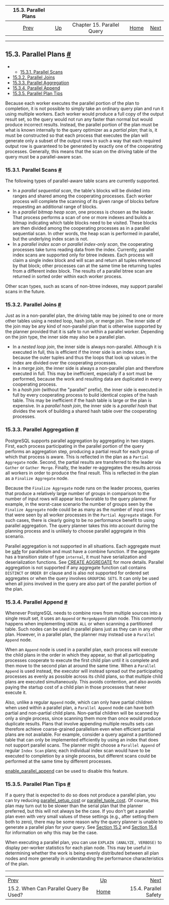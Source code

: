 <!--?xml version="1.0" encoding="UTF-8" standalone="no"?-->

|                                  15.3. Parallel Plans                                  |                                                        |                            |                                                       |                                                       |
| :------------------------------------------------------------------------------------: | :----------------------------------------------------- | :------------------------: | ----------------------------------------------------: | ----------------------------------------------------: |
| [Prev](when-can-parallel-query-be-used.html "15.2. When Can Parallel Query Be Used?")  | [Up](parallel-query.html "Chapter 15. Parallel Query") | Chapter 15. Parallel Query | [Home](index.html "PostgreSQL 17devel Documentation") |  [Next](parallel-safety.html "15.4. Parallel Safety") |

***

## 15.3. Parallel Plans [#](#PARALLEL-PLANS)

  * *   [15.3.1. Parallel Scans](parallel-plans.html#PARALLEL-SCANS)
  * [15.3.2. Parallel Joins](parallel-plans.html#PARALLEL-JOINS)
  * [15.3.3. Parallel Aggregation](parallel-plans.html#PARALLEL-AGGREGATION)
  * [15.3.4. Parallel Append](parallel-plans.html#PARALLEL-APPEND)
  * [15.3.5. Parallel Plan Tips](parallel-plans.html#PARALLEL-PLAN-TIPS)

Because each worker executes the parallel portion of the plan to completion, it is not possible to simply take an ordinary query plan and run it using multiple workers. Each worker would produce a full copy of the output result set, so the query would not run any faster than normal but would produce incorrect results. Instead, the parallel portion of the plan must be what is known internally to the query optimizer as a *partial plan*; that is, it must be constructed so that each process that executes the plan will generate only a subset of the output rows in such a way that each required output row is guaranteed to be generated by exactly one of the cooperating processes. Generally, this means that the scan on the driving table of the query must be a parallel-aware scan.

### 15.3.1. Parallel Scans [#](#PARALLEL-SCANS)

The following types of parallel-aware table scans are currently supported.

* In a *parallel sequential scan*, the table's blocks will be divided into ranges and shared among the cooperating processes. Each worker process will complete the scanning of its given range of blocks before requesting an additional range of blocks.
* In a *parallel bitmap heap scan*, one process is chosen as the leader. That process performs a scan of one or more indexes and builds a bitmap indicating which table blocks need to be visited. These blocks are then divided among the cooperating processes as in a parallel sequential scan. In other words, the heap scan is performed in parallel, but the underlying index scan is not.
* In a *parallel index scan* or *parallel index-only scan*, the cooperating processes take turns reading data from the index. Currently, parallel index scans are supported only for btree indexes. Each process will claim a single index block and will scan and return all tuples referenced by that block; other processes can at the same time be returning tuples from a different index block. The results of a parallel btree scan are returned in sorted order within each worker process.

Other scan types, such as scans of non-btree indexes, may support parallel scans in the future.

### 15.3.2. Parallel Joins [#](#PARALLEL-JOINS)

Just as in a non-parallel plan, the driving table may be joined to one or more other tables using a nested loop, hash join, or merge join. The inner side of the join may be any kind of non-parallel plan that is otherwise supported by the planner provided that it is safe to run within a parallel worker. Depending on the join type, the inner side may also be a parallel plan.

* In a *nested loop join*, the inner side is always non-parallel. Although it is executed in full, this is efficient if the inner side is an index scan, because the outer tuples and thus the loops that look up values in the index are divided over the cooperating processes.
* In a *merge join*, the inner side is always a non-parallel plan and therefore executed in full. This may be inefficient, especially if a sort must be performed, because the work and resulting data are duplicated in every cooperating process.
* In a *hash join* (without the "parallel" prefix), the inner side is executed in full by every cooperating process to build identical copies of the hash table. This may be inefficient if the hash table is large or the plan is expensive. In a *parallel hash join*, the inner side is a *parallel hash* that divides the work of building a shared hash table over the cooperating processes.

### 15.3.3. Parallel Aggregation [#](#PARALLEL-AGGREGATION)

PostgreSQL supports parallel aggregation by aggregating in two stages. First, each process participating in the parallel portion of the query performs an aggregation step, producing a partial result for each group of which that process is aware. This is reflected in the plan as a `Partial Aggregate` node. Second, the partial results are transferred to the leader via `Gather` or `Gather Merge`. Finally, the leader re-aggregates the results across all workers in order to produce the final result. This is reflected in the plan as a `Finalize Aggregate` node.

Because the `Finalize Aggregate` node runs on the leader process, queries that produce a relatively large number of groups in comparison to the number of input rows will appear less favorable to the query planner. For example, in the worst-case scenario the number of groups seen by the `Finalize Aggregate` node could be as many as the number of input rows that were seen by all worker processes in the `Partial Aggregate` stage. For such cases, there is clearly going to be no performance benefit to using parallel aggregation. The query planner takes this into account during the planning process and is unlikely to choose parallel aggregate in this scenario.

Parallel aggregation is not supported in all situations. Each aggregate must be [safe](parallel-safety.html "15.4. Parallel Safety") for parallelism and must have a combine function. If the aggregate has a transition state of type `internal`, it must have serialization and deserialization functions. See [CREATE AGGREGATE](sql-createaggregate.html "CREATE AGGREGATE") for more details. Parallel aggregation is not supported if any aggregate function call contains `DISTINCT` or `ORDER BY` clause and is also not supported for ordered set aggregates or when the query involves `GROUPING SETS`. It can only be used when all joins involved in the query are also part of the parallel portion of the plan.

### 15.3.4. Parallel Append [#](#PARALLEL-APPEND)

Whenever PostgreSQL needs to combine rows from multiple sources into a single result set, it uses an `Append` or `MergeAppend` plan node. This commonly happens when implementing `UNION ALL` or when scanning a partitioned table. Such nodes can be used in parallel plans just as they can in any other plan. However, in a parallel plan, the planner may instead use a `Parallel Append` node.

When an `Append` node is used in a parallel plan, each process will execute the child plans in the order in which they appear, so that all participating processes cooperate to execute the first child plan until it is complete and then move to the second plan at around the same time. When a `Parallel Append` is used instead, the executor will instead spread out the participating processes as evenly as possible across its child plans, so that multiple child plans are executed simultaneously. This avoids contention, and also avoids paying the startup cost of a child plan in those processes that never execute it.

Also, unlike a regular `Append` node, which can only have partial children when used within a parallel plan, a `Parallel Append` node can have both partial and non-partial child plans. Non-partial children will be scanned by only a single process, since scanning them more than once would produce duplicate results. Plans that involve appending multiple results sets can therefore achieve coarse-grained parallelism even when efficient partial plans are not available. For example, consider a query against a partitioned table that can only be implemented efficiently by using an index that does not support parallel scans. The planner might choose a `Parallel Append` of regular `Index Scan` plans; each individual index scan would have to be executed to completion by a single process, but different scans could be performed at the same time by different processes.

[enable\_parallel\_append](runtime-config-query.html#GUC-ENABLE-PARALLEL-APPEND) can be used to disable this feature.

### 15.3.5. Parallel Plan Tips [#](#PARALLEL-PLAN-TIPS)

If a query that is expected to do so does not produce a parallel plan, you can try reducing [parallel\_setup\_cost](runtime-config-query.html#GUC-PARALLEL-SETUP-COST) or [parallel\_tuple\_cost](runtime-config-query.html#GUC-PARALLEL-TUPLE-COST). Of course, this plan may turn out to be slower than the serial plan that the planner preferred, but this will not always be the case. If you don't get a parallel plan even with very small values of these settings (e.g., after setting them both to zero), there may be some reason why the query planner is unable to generate a parallel plan for your query. See [Section 15.2](when-can-parallel-query-be-used.html "15.2. When Can Parallel Query Be Used?") and [Section 15.4](parallel-safety.html "15.4. Parallel Safety") for information on why this may be the case.

When executing a parallel plan, you can use `EXPLAIN (ANALYZE, VERBOSE)` to display per-worker statistics for each plan node. This may be useful in determining whether the work is being evenly distributed between all plan nodes and more generally in understanding the performance characteristics of the plan.

***

|                                                                                        |                                                        |                                                       |
| :------------------------------------------------------------------------------------- | :----------------------------------------------------: | ----------------------------------------------------: |
| [Prev](when-can-parallel-query-be-used.html "15.2. When Can Parallel Query Be Used?")  | [Up](parallel-query.html "Chapter 15. Parallel Query") |  [Next](parallel-safety.html "15.4. Parallel Safety") |
| 15.2. When Can Parallel Query Be Used?                                                 |  [Home](index.html "PostgreSQL 17devel Documentation") |                                 15.4. Parallel Safety |
